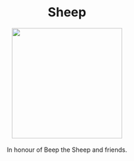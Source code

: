 <h1 align="center">Sheep</h1>
<p align="center">
  <img style="width:250px" src="https://github.com/AtlasL1/Sheep/assets/121162287/d3fa2b6e-8092-47ed-a8d9-5b72a26c8fbe"><br><br>
  In honour of Beep the Sheep and friends.
</p>
